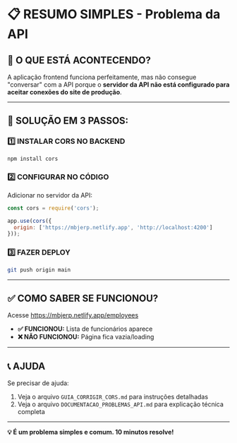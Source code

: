 # 📋 RESUMO SIMPLES - Problema da API

## 🎯 O QUE ESTÁ ACONTECENDO?

A aplicação frontend funciona perfeitamente, mas não consegue "conversar" com a API porque o **servidor da API não está configurado para aceitar conexões do site de produção**.

---

## 🔧 SOLUÇÃO EM 3 PASSOS:

### 1️⃣ INSTALAR CORS NO BACKEND
```bash
npm install cors
```

### 2️⃣ CONFIGURAR NO CÓDIGO
Adicionar no servidor da API:

```javascript
const cors = require('cors');

app.use(cors({
  origin: ['https://mbjerp.netlify.app', 'http://localhost:4200']
}));
```

### 3️⃣ FAZER DEPLOY
```bash
git push origin main
```

---

## ✅ COMO SABER SE FUNCIONOU?

Acesse https://mbjerp.netlify.app/employees

- **✅ FUNCIONOU:** Lista de funcionários aparece
- **❌ NÃO FUNCIONOU:** Página fica vazia/loading

---

## 📞 AJUDA

Se precisar de ajuda:
1. Veja o arquivo `GUIA_CORRIGIR_CORS.md` para instruções detalhadas
2. Veja o arquivo `DOCUMENTACAO_PROBLEMAS_API.md` para explicação técnica completa

---

**💡 É um problema simples e comum. 10 minutos resolve!**